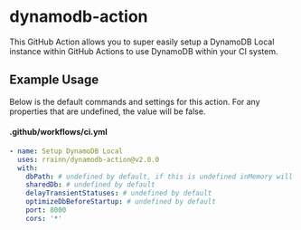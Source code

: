 # dynamodb-action

This GitHub Action allows you to super easily setup a DynamoDB Local instance within GitHub Actions to use DynamoDB within your CI system.

## Example Usage

Below is the default commands and settings for this action. For any properties that are undefined, the value will be false.

#### .github/workflows/ci.yml

```yml
- name: Setup DynamoDB Local
  uses: rrainn/dynamodb-action@v2.0.0
  with:
    dbPath: # undefined by default, if this is undefined inMemory will be used
    sharedDb: # undefined by default
    delayTransientStatuses: # undefined by default
    optimizeDbBeforeStartup: # undefined by default
    port: 8000
    cors: '*'
```
